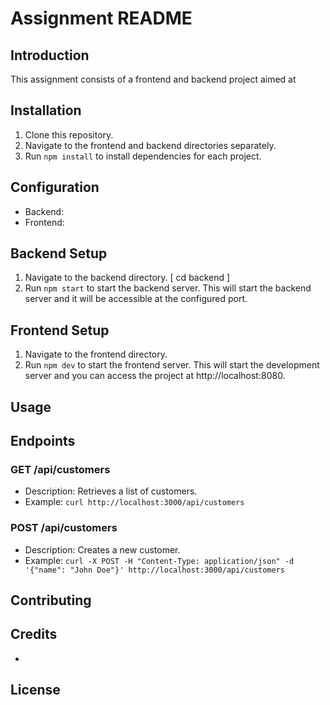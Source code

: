 # Assignment README

## Introduction
This assignment consists of a frontend and backend project aimed at 

## Installation
1. Clone this repository.
2. Navigate to the frontend and backend directories separately.
3. Run `npm install` to install dependencies for each project.

## Configuration
- Backend: 
- Frontend: 

## Backend Setup
1. Navigate to the backend directory. [ cd backend ]
2. Run `npm start` to start the backend server. 
   This will start the backend server and it will be accessible at the configured port.

## Frontend Setup
1. Navigate to the frontend directory.
2. Run `npm dev` to start the frontend server.
   This will start the development server and you can access the project at http://localhost:8080.

## Usage


## Endpoints
### GET /api/customers
- Description: Retrieves a list of customers.
- Example: `curl http://localhost:3000/api/customers`

### POST /api/customers
- Description: Creates a new customer.
- Example: `curl -X POST -H "Content-Type: application/json" -d '{"name": "John Doe"}' http://localhost:3000/api/customers`

## Contributing


## Credits
- 

## License
